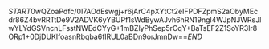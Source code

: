 $START$0wQZoaPdfc/0I7AOdEswgj+r6jArC4pXYtCt2eIFPDFZpmS2aObyMEcdr86Z4bvRRTtDe9V2ADVK6yYBUPf1sWdBywAJvh6hRN19ngl4WJpNJWRsJlwYLYdGSVncnLFsstNWEdCYyG+1mBZlyPhSep5rCqY+BaTsEF2Z1SoYR3lr8ORp1+0DjDUKlfoasnRbqba6flRUL0aBDn9orJmnDw==$END$